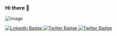 ### Hi there :wave: 


![image](https://user-images.githubusercontent.com/53796824/206881453-828ccd7b-1558-4d3d-8a75-0c2830e4de70.png)

<div id="badges">
  <a href="https://www.linkedin.com/in/michaelbressler/">
    <img src="https://img.shields.io/badge/Linkedin-blue?style=for-the-badge&logo=linkedin&logoColor=white" alt="LinkedIn Badge"/>
  </a>
  <a href="https://twitter.com/mibressler">
    <img src="https://img.shields.io/badge/Twitter-blue?style=for-the-badge&logo=twitter&logoColor=white" alt="Twitter Badge"/>
  </a>
  <a href="https://twitter.com/mibressler">
    <img src="https://img.shields.io/badge/addendum.blog-blue?style=for-the-badge&logo=medium&logoColor=white" alt="Twitter Badge"/>
  </a>
</div>


